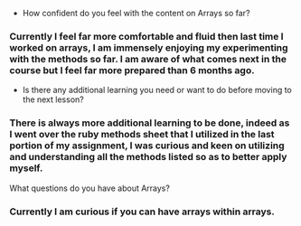 -  How confident do you feel with the content on Arrays so far?
### Currently I feel far more comfortable and fluid then last time I worked on arrays, I am immensely enjoying my experimenting with the methods so far. I am aware of what comes next in the course but I feel far more prepared than 6 months ago.
- Is there any additional learning you need or want to do before moving to the next lesson?
### There is always more additional learning to be done, indeed as I went over the ruby methods sheet that I utilized in the last portion of my assignment, I was curious and keen on utilizing and understanding all the methods listed so as to better apply myself.
What questions do you have about Arrays?
### Currently I am curious if you can have arrays within arrays.
